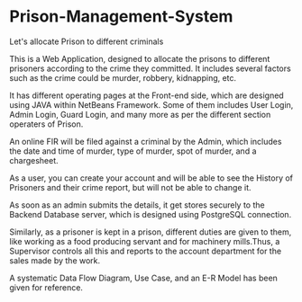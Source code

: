 # Prison-Management-System
Let's allocate Prison to different criminals

This is a Web Application, designed to allocate the prisons to different prisoners according to the crime they committed. It includes several factors such as the crime could be murder, robbery, kidnapping, etc.

It has different operating pages at the Front-end side, which are designed using JAVA within NetBeans Framework. Some of them includes User Login, Admin Login, Guard Login, and many more as per the different section operaters of Prison. 

An online FIR will be filed against a criminal by the Admin, which includes the date and time of murder, type of murder, spot of murder, and a chargesheet. 

As a user, you can create your account and will be able to see the History of Prisoners and their crime report, but will not be able to change it.

As soon as an admin submits the details, it get stores securely to the Backend Database server, which is designed using PostgreSQL connection.

Similarly, as a prisoner is kept in a prison, different duties are given to them, like working as a food producing servant and for machinery mills.Thus, a Supervisor controls all this and reports to the account department for the sales made by the work.

A systematic Data Flow Diagram, Use Case, and an E-R Model has been given for reference. 
